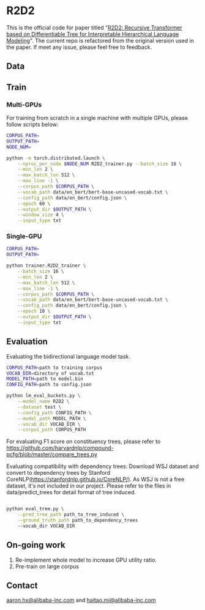 # R2D2 

This is the official code for paper titled "[R2D2: Recursive Transformer based on Differentiable Tree for Interpretable Hierarchical Language Modeling](https://arxiv.org/abs/2107.00967)".
The current repo is refactored from the original version used in the paper. If meet any issue, please feel free to feedback.

## Data

## Train

### Multi-GPUs

For training from scratch in a single machine with multiple GPUs, please follow scripts below:

```bash
CORPUS_PATH=
OUTPUT_PATH=
NODE_NUM=

python -m torch.distributed.launch \
    --nproc_per_node $NODE_NUM R2D2_trainer.py --batch_size 16 \
    --min_len 2 \
    --max_batch_len 512 \
    --max_line -1 \
    --corpus_path $CORPUS_PATH \
    --vocab_path data/en_bert/bert-base-uncased-vocab.txt \
    --config_path data/en_bert/config.json \
    --epoch 60 \
    --output_dir $OUTPUT_PATH \
    --window_size 4 \
    --input_type txt
```

### Single-GPU

```bash
CORPUS_PATH=
OUTPUT_PATH=

python trainer.R2D2_trainer \
    --batch_size 16 \
    --min_len 2 \
    --max_batch_len 512 \
    --max_line -1 \
    --corpus_path $CORPUS_PATH \
    --vocab_path data/en_bert/bert-base-uncased-vocab.txt \
    --config_path data/en_bert/config.json \
    --epoch 10 \
    --output_dir $OUTPUT_PATH \
    --input_type txt
```


## Evaluation

Evaluating the bidirectional language model task.
```bash
CORPUS_PATH=path to training corpus
VOCAB_DIR=directory of vocab.txt
MODEL_PATH=path to model.bin
CONFIG_PATH=path to config.json

python lm_eval_buckets.py \
    --model_name R2D2 \
    --dataset test \
    --config_path CONFIG_PATH \
    --model_path MODEL_PATH \
    --vocab_dir VOCAB_DIR \
    --corpus_path CORPUS_PATH
```

For evaluating F1 score on constituency trees, please refer to https://github.com/harvardnlp/compound-pcfg/blob/master/compare_trees.py

Evaluating compatibility with dependency trees:
Download WSJ dataset and convert to dependency trees by Stanford CoreNLP(https://stanfordnlp.github.io/CoreNLP/).
As WSJ is not a free dataset, it's not included in our project. Please refer to the files in data/predict_trees for detail format of tree induced.

```bash

python eval_tree.py \
    --pred_tree_path path_to_tree_induced \
    --ground_truth_path path_to_dependency_trees
    --vocab_dir VOCAB_DIR
```

## On-going work

1. Re-implement whole model to increase GPU utility ratio.
2. Pre-train on large corpus

## Contact 

aaron.hx@alibaba-inc.com and haitao.mi@alibaba-inc.com